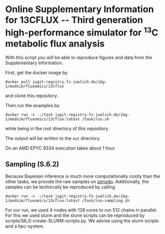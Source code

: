 # Online Supplementary Information for 13CFLUX -- Third generation high-performance simulator for <sup>13</sup>C metabolic flux analysis

With this script you will be able to reproduce figures and data from the Supplementary information. 

First, get the docker image by
```shell
docker pull jugit-registry.fz-juelich.de/ibg-1/modsim/fluxomics/13cflux
```
and clone this repository.

Then run the examples by
```shell
docker run -v .:/task jugit-registry.fz-juelich.de/ibg-1/modsim/fluxomics/13cflux:latest /task/run.sh
```
while being in the root directory of this repository.

The output will be written to the `out` directory. 

On an AMD EPYC 9334 execution takes about 1 hour


## Sampling (S.6.2)

Because Bayesian inference is much more computationally costly than the other tasks,
we provide the raw samples on [zenodo](https://doi.org/10.5281/zenodo.17100887).
Additionally, the samples can be technically be reproduced by calling
```shell
docker run -v .:/task jugit-registry.fz-juelich.de/ibg-1/modsim/fluxomics/13cflux:latest /task/run-sampling.sh
```
For our run, we used 4 nodes with 128 cores to run 512 chains in parallel. For this we used slurm and the slurm scripts can be reproduced by scripts/S6\_0-create-SLURM-scripts.py.
We advise using the slurm scripts and a hpc-system.
